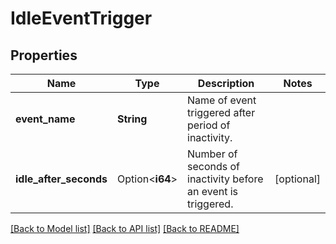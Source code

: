 # IdleEventTrigger

## Properties

Name | Type | Description | Notes
------------ | ------------- | ------------- | -------------
**event_name** | **String** | Name of event triggered after period of inactivity. | 
**idle_after_seconds** | Option<**i64**> | Number of seconds of inactivity before an event is triggered. | [optional]

[[Back to Model list]](../README.md#documentation-for-models) [[Back to API list]](../README.md#documentation-for-api-endpoints) [[Back to README]](../README.md)



